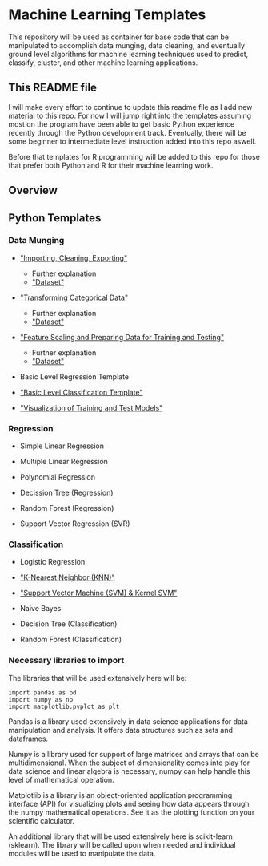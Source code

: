 # Machine Learning Templates

This repository will be used as container for base code that can be manipulated to accomplish data munging, data cleaning, and eventually ground level algorithms for machine learning techniques used to predict, classify, cluster, and other machine learning applications.

## This README file

I will make every effort to continue to update this readme file as I add new material to this repo. For now I will jump right into the templates assuming most on the program have been able to get basic Python experience recently through the Python development track. Eventually, there will be some beginner to intermediate level instruction added into this repo aswell.

Before that templates for R programming will be added to this repo for those that prefer both Python and R for their machine learning work.

## Overview

## Python Templates

### Data Munging

*  ["Importing, Cleaning, Exporting"](https://github.com/ctrCwill7/Machine-Learning-Templates/blob/master/Import_Export_Dataset.py)
    * Further explanation
    * ["Dataset"](https://github.com/ctrCwill7/Machine-Learning-Templates/blob/master/RandomMissingDataframe.csv)

* ["Transforming Categorical Data"](https://github.com/ctrCwill7/Machine-Learning-Templates/blob/master/Categorical_Data_Coding.py)
    * Further explanation
    * ["Dataset"](https://github.com/ctrCwill7/Machine-Learning-Templates/blob/master/RandomMixedDataframe.csv)

* ["Feature Scaling and Preparing Data for Training and Testing"](https://github.com/ctrCwill7/Machine-Learning-Templates/blob/master/Scaling_Training_Testing.py)
    * Further explanation
    * ["Dataset"](https://github.com/ctrCwill7/Machine-Learning-Templates/blob/master/RandomMixedDataframe.csv)

* Basic Level Regression Template

* ["Basic Level Classification Template"](https://github.com/ctrCwill7/Machine-Learning-Templates/blob/master/classificationtemplate.py)

* ["Visualization of Training and Test Models"](https://github.com/ctrCwill7/Machine-Learning-Templates/blob/master/Predict_Visualize.py)

### Regression

* Simple Linear Regression

* Multiple Linear Regression

* Polynomial Regression

* Decission Tree (Regression)

* Random Forest (Regression)

* Support Vector Regression (SVR)

### Classification

* Logistic Regression

* ["K-Nearest Neighbor (KNN)"](https://github.com/ctrCwill7/Machine-Learning-Templates/blob/master/K_N_N.py)

* ["Support Vector Machine (SVM) & Kernel SVM"](https://github.com/ctrCwill7/Machine-Learning-Templates/blob/master/S_V_M.py)

* Naive Bayes

* Decision Tree (Classification)

* Random Forest (Classification)

### Necessary libraries to import

The libraries that will be used extensively here will be:

```
import pandas as pd
import numpy as np
import matplotlib.pyplot as plt
```

Pandas is a library used extensively in data science applications for data manipulation and analysis. It offers data structures such as sets and dataframes.

Numpy is a library used for support of large matrices and arrays that can be multidimensional. When the subject of dimensionality comes into play for data science and linear algebra is necessary, numpy can help handle this level of mathematical operation.

Matplotlib is a library is an object-oriented application programming interface (API) for visualizing plots and seeing how data appears through the numpy mathematical operations. See it as the plotting function on your scientific calculator.

An additional library that will be used extensively here is scikit-learn (sklearn). The library will be called upon when needed and individual modules will be used to manipulate the data.